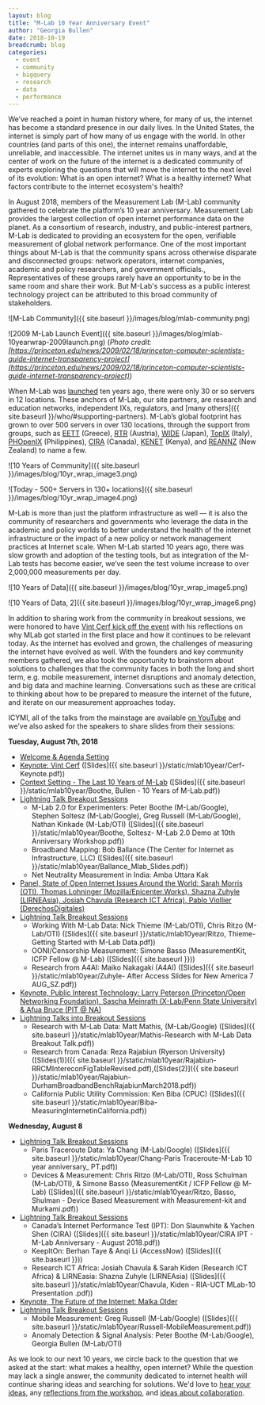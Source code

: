 ```yaml
---
layout: blog
title: "M-Lab 10 Year Anniversary Event"
author: "Georgia Bullen"
date: 2018-10-19
breadcrumb: blog
categories:
  - event
  - community
  - bigquery
  - research
  - data
  - performance
---
```


We’ve reached a point in human history where, for many of us, the internet has become a standard presence in our daily lives. In the United States, the internet is simply part of how many of us engage with the world. In other countries (and parts of this one), the internet remains unaffordable, unreliable, and inaccessible. The internet unites us in many ways, and at the center of work on the future of the internet is a dedicated community of experts exploring the questions that will move the internet to the next level of its evolution: What is an open internet? What is a healthy internet? What factors contribute to the internet ecosystem's health?<!--more-->

In August 2018, members of the Measurement Lab (M-Lab) community gathered to celebrate the platform’s 10 year anniversary. Measurement Lab provides the largest collection of open internet performance data on the planet. As a consortium of research, industry, and public-interest partners, M-Lab is dedicated to providing an ecosystem for the open, verifiable measurement of global network performance. One of the most important things about M-Lab is that the community spans across otherwise disparate and disconnected groups: network operators, internet companies, academic and policy researchers, and government officials., Representatives of these groups rarely have an opportunity to be in the same room and share their work. But M-Lab's success as a public interest technology project can be attributed to this broad community of stakeholders.

![M-Lab Community]({{ site.baseurl }}/images/blog/mlab-community.png)

![2009 M-Lab Launch Event]({{ site.baseurl }}/images/blog/mlab-10yearwrap-2009launch.png)
(_Photo credit: [https://princeton.edu/news/2009/02/18/princeton-computer-scientists-guide-internet-transparency-project](https://princeton.edu/news/2009/02/18/princeton-computer-scientists-guide-internet-transparency-project)_)

When M-Lab was [launched](https://www.princeton.edu/news/2009/02/18/princeton-computer-scientists-guide-internet-transparency-project) ten years ago, there were only 30 or so servers in 12 locations. These anchors of M-Lab, our site partners, are research and education networks, independent IXs, regulators, and [many others]({{ site.baseurl }}/who/#supporting-partners). M-Lab’s global footprint has grown to over 500 servers in over 130 locations, through the support from groups, such as [EETT](https://www.eett.gr/) (Greece), [RTR](https://www.rtr.at/en/rtr/RTRGmbH) (Austria), [WIDE](http://www.wide.ad.jp/) (Japan), [TopIX](https://www.top-ix.org/en/home-eng/) (Italy), [PHOpenIX](http://phopenix.net/) (Philippines), [CIRA](https://cira.ca/) (Canada), [KENET](https://www.kenet.or.ke/) (Kenya), and [REANNZ](https://reannz.co.nz/) (New Zealand) to name a few.

![10 Years of Community]({{ site.baseurl }}/images/blog/10yr_wrap_image3.png)

![Today - 500+ Servers in 130+ locations]({{ site.baseurl }}/images/blog/10yr_wrap_image4.png)

M-Lab is more than just the platform infrastructure as well — it is also the community of researchers and governments who leverage the data in the academic and policy worlds to better understand the health of the internet infrastructure or the impact of a new policy or network management practices at Internet scale. When M-Lab started 10 years ago, there was slow growth and adoption of the testing tools, but as integration of the M-Lab tests has become easier, we’ve seen the test volume increase to over 2,000,000 measurements per day.

![10 Years of Data]({{ site.baseurl }}/images/blog/10yr_wrap_image5.png)

![10 Years of Data, 2]({{ site.baseurl }}/images/blog/10yr_wrap_image6.png)

In addition to sharing work from the community in breakout sessions, we were honored to have [Vint Cerf kick off the event](https://www.youtube.com/watch?v=54sDgVl0nOU&index=2&list=PLNoVefpaPtVPjkE1g_QGvHdxEz5TOXE0i) with his reflections on why MLab got started in the first place and how it continues to be relevant today. As the internet has evolved and grown, the challenges of measuring the internet have evolved as well. With the founders and key community members gathered, we also took the opportunity to brainstorm about solutions to challenges that the community faces in both the long and short term, e.g. mobile measurement, internet disruptions and anomaly detection, and big data and machine learning. Conversations such as these are critical to thinking about how to be prepared to measure the internet of the future, and iterate on our measurement approaches today.

ICYMI, all of the talks from the mainstage are available [on YouTube](https://www.youtube.com/watch?v=xrf0rU8o4e8&list=PLNoVefpaPtVPjkE1g_QGvHdxEz5TOXE0i) and we’ve also asked for the speakers to share slides from their sessions:

**Tuesday, August 7th, 2018**

* [Welcome & Agenda Setting](https://www.youtube.com/watch?v=xrf0rU8o4e8&list=PLNoVefpaPtVPjkE1g_QGvHdxEz5TOXE0i&index=1)
* [Keynote: Vint Cerf](https://www.youtube.com/watch?v=54sDgVl0nOU&list=PLNoVefpaPtVPjkE1g_QGvHdxEz5TOXE0i&index=2) ([Slides]({{ site.baseurl }}/static/mlab10year/Cerf-Keynote.pdf))
* [Context Setting - The Last 10 Years of M-Lab](https://www.youtube.com/watch?v=e8Lhy4TABW4&index=3&list=PLNoVefpaPtVPjkE1g_QGvHdxEz5TOXE0i) ([Slides]({{ site.baseurl }}/static/mlab10year/Boothe, Bullen - 10 Years of M-Lab.pdf))
* [Lightning Talk Breakout Sessions](https://www.youtube.com/watch?v=e8Lhy4TABW4&index=3&list=PLNoVefpaPtVPjkE1g_QGvHdxEz5TOXE0i)
  * M-Lab 2.0 for Experimenters: Peter Boothe (M-Lab/Google), Stephen Soltesz (M-Lab/Google), Greg Russell (M-Lab/Google), Nathan Kinkade (M-Lab/OTI) ([Slides]({{ site.baseurl }}/static/mlab10year/Boothe, Soltesz- M-Lab 2.0 Demo at 10th Anniversary Workshop.pdf))
  * Broadband Mapping:  Bob Ballance (The Center for Internet as Infrastructure, LLC) ([Slides]({{ site.baseurl }}/static/mlab10year/Ballance_Mlab_Slides.pdf))
  * Net Neutrality Measurement in India: Amba Uttara Kak
* [Panel, State of Open Internet Issues Around the World: Sarah Morris (OTI), Thomas Lohninger (Mozilla/Epicenter.Works), Shazna Zuhyle (LIRNEAsia), Josiah Chavula (Research ICT Africa), Pablo Viollier (DerechosDigitales)](https://www.youtube.com/watch?v=2UdPVaryk-E&list=PLNoVefpaPtVPjkE1g_QGvHdxEz5TOXE0i&index=4)
* [Lightning Talk Breakout Sessions](https://www.youtube.com/watch?v=SB7vet4MVVY&list=PLNoVefpaPtVPjkE1g_QGvHdxEz5TOXE0i&index=5)
  * Working With M-Lab Data: Nick Thieme (M-Lab/OTI), Chris Ritzo (M-Lab/OTI) ([Slides]({{ site.baseurl }}/static/mlab10year/Ritzo, Thieme- Getting Started with M-Lab Data.pdf))
  * OONI/Censorship Measurement: Simone Basso (MeasurementKit, ICFP Fellow @ M-Lab) ([Slides]({{ site.baseurl }}))
  * Research from A4AI: Maiko Nakagaki (A4AI) ([Slides]({{ site.baseurl }}/static/mlab10year/Zuhyle- After Access Slides for New America 7 AUG_SZ.pdf))
* [Keynote, Public Interest Technology: Larry Peterson (Princeton/Open Networking Foundation), Sascha Meinrath (X-Lab/Penn State University) & Afua Bruce (PIT @ NA)](https://www.youtube.com/watch?v=2QvvTHvC6lI&index=6&list=PLNoVefpaPtVPjkE1g_QGvHdxEz5TOXE0i)
* [Lightning Talks into Breakout Sessions](https://www.youtube.com/watch?v=llKblOmVQjs&index=7&list=PLNoVefpaPtVPjkE1g_QGvHdxEz5TOXE0i)
  * Research with M-Lab Data: Matt Mathis, (M-Lab/Google) ([Slides]({{ site.baseurl }}/static/mlab10year/Mathis-Research with M-Lab Data Breakout Talk.pdf))
  * Research from Canada:  Reza Rajabiun (Ryerson University) ([Slides(1)]({{ site.baseurl }}/static/mlab10year/Rajabiun-RRCMIntereconFigTableRevised.pdf),([Slides(2)]({{ site.baseurl }}/static/mlab10year/Rajabiun-DurhamBroadbandBenchRajabiunMarch2018.pdf))
  * California Public Utility Commission: Ken Biba (CPUC) ([Slides]({{ site.baseurl }}/static/mlab10year/Biba-MeasuringInternetinCalifornia.pdf))

**Wednesday, August 8**

* [Lightning Talk Breakout Sessions](https://www.youtube.com/watch?v=oc20zZt2pb4&list=PLNoVefpaPtVPjkE1g_QGvHdxEz5TOXE0i&index=8)
  * Paris Traceroute Data: Ya Chang (M-Lab/Google) ([Slides]({{ site.baseurl }}/static/mlab10year/Chang-Paris Traceroute-M-Lab 10 year anniversary_ PT.pdf))
  * Devices & Measurement: Chris Ritzo (M-Lab/OTI), Ross Schulman (M-Lab/OTI), & Simone Basso (MeasurementKit / ICFP Fellow @ M-Lab) ([Slides]({{ site.baseurl }}/static/mlab10year/Ritzo, Basso, Shulman - Device Based Measurement with Measurement-kit and Murkami.pdf))
* [Lightning Talk Breakout Sessions](https://www.youtube.com/watch?v=MRoXoLvPAJM&list=PLNoVefpaPtVPjkE1g_QGvHdxEz5TOXE0i&index=9)
  * Canada’s Internet Performance Test (IPT): Don Slaunwhite & Yachen Shen (CIRA) ([Slides]({{ site.baseurl }}/static/mlab10year/CIRA IPT - M-Lab Anniversary - August 2018.pdf))
  * KeepItOn: Berhan Taye & Anqi Li (AccessNow) ([Slides]({{ site.baseurl }}))
  * Research ICT Africa: Josiah Chavula & Sarah Kiden (Research ICT Africa) & LIRNEasia: Shazna Zuhyle (LIRNEAsia) ([Slides]({{ site.baseurl }}/static/mlab10year/Chavula, Kiden - RIA-UCT MLab-10 Presentation .pdf))
* [Keynote, The Future of the Internet: Malka Older](https://www.youtube.com/watch?v=4swaTiJ-kvA&list=PLNoVefpaPtVPjkE1g_QGvHdxEz5TOXE0i&index=10)
* [Lightning Talk Breakout Sessions](https://www.youtube.com/watch?v=dS77PuH6hnA&index=12&list=PLNoVefpaPtVPjkE1g_QGvHdxEz5TOXE0i)
  * Mobile Measurement: Greg Russell (M-Lab/Google) ([Slides]({{ site.baseurl }}/static/mlab10year/Russell-MobileMeasurement.pdf))
  * Anomaly Detection & Signal Analysis: Peter Boothe (M-Lab/Google), Georgia Bullen (M-Lab/OTI)

As we look to our next 10 years, we circle back to the question that we asked at the start: what makes a healthy, open internet? While the question may lack a single answer, the community dedicated to internet health will continue sharing ideas and searching for solutions.  We'd love to [hear your ideas](mailto:workshop+10year@measurementlab.net), any [reflections from the workshop](https://docs.google.com/forms/d/e/1FAIpQLSc9UPkJNlaiMuXMFtcIF7HRclf4WEeIfQ342wDJRV5Aq7-LrA/viewform), and [ideas about collaboration](mailto:contact@measurementlab.net).